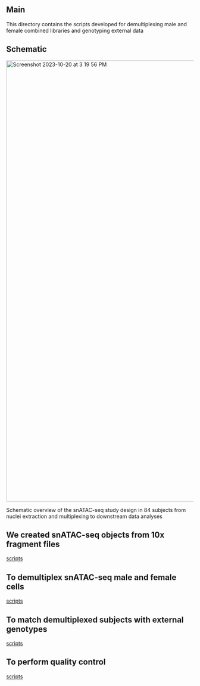 ## Main
This directory contains the scripts developed for demultiplexing male and female combined libraries and genotyping external data

## Schematic
<img width="1184" alt="Screenshot 2023-10-20 at 3 19 56 PM" src="https://github.com/MGSSdouglas/snATAC_MDD/assets/60046859/6bbd9fef-c1d7-4055-9eea-dbc6f1a112ef">

Schematic overview of the snATAC-seq study design in 84 subjects from nuclei extraction and multiplexing to downstream data analyses

## We created snATAC-seq objects from 10x fragment files 
[scripts](https://github.com/MGSSdouglas/snATAC_MDD/tree/main/1_preprocessing/snATAC_preprocessing)

## To demultiplex snATAC-seq male and female cells 
[scripts](https://github.com/MGSSdouglas/snATAC_MDD/tree/main/1_preprocessing/snATAC_preprocessing/07_demultiplex_barcodes_by_variants.sh)

## To match demultiplexed subjects with external genotypes
[scripts](https://github.com/MGSSdouglas/snATAC_MDD/tree/main/1_preprocessing/genotyping_qc_and_preprocessing/snATAC_genotype_comparison)

## To perform quality control
[scripts](https://github.com/MGSSdouglas/snATAC_MDD/tree/main/1_preprocessing/quality_control)
